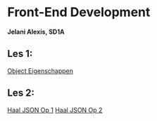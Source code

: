 # Front-End Development
**Jelani Alexis, SD1A**

## Les 1:
[Object Eigenschappen](L1ObjectEigenschappen/index.html "Les 1 Opdracht")

## Les 2:
[Haal JSON Op 1](L2.1HaalJSONOp1/index.html "Les 2 Opdracht 1")
[Haal JSON Op 2](L2.1HaalJSONOp2/index.html "Les 2 Opdracht 2")
